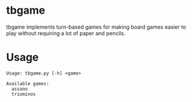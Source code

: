 # tbgame
tbgame implements turn-based games for making board games easier to play without requiring a lot of paper and pencils.

# Usage
```
Usage: tbgame.py [-h] <game>

Available games:
  assano
  triominos
```
